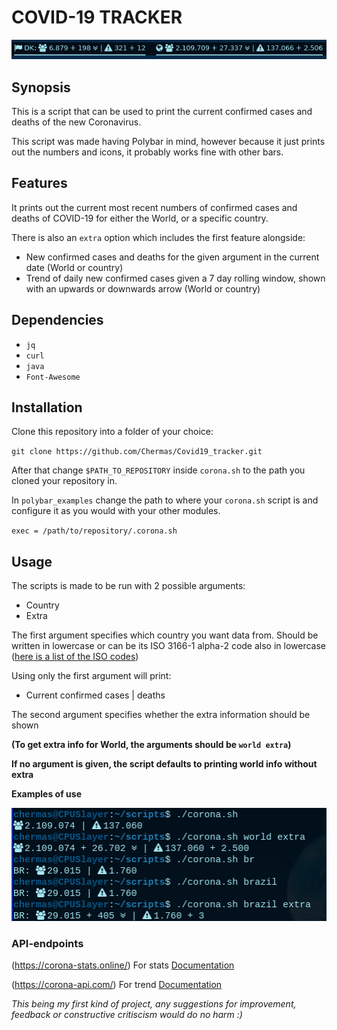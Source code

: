 # COVID-19 TRACKER

![Polybar use](https://github.com/Chermas/Covid19_tracker/blob/master/polycorona.png)

## Synopsis
This is a script that can be used to print the current confirmed cases and deaths of the new Coronavirus.

This script was made having Polybar in mind, however because it just prints out the numbers and icons, it probably works fine with other bars.

## Features
It prints out the current most recent numbers of confirmed cases and deaths of COVID-19 for either the World, or a specific country.

There is also an `extra` option which includes the first feature alongside:
- New confirmed cases and deaths for the given argument in the current date (World or country)
- Trend of daily new confirmed cases given a 7 day rolling window, shown with an upwards or downwards arrow (World or country)

## Dependencies
- `jq`
- `curl`
- `java`
- `Font-Awesome`

## Installation
Clone this repository into a folder of your choice:

`git clone https://github.com/Chermas/Covid19_tracker.git`

After that change `$PATH_TO_REPOSITORY` inside `corona.sh` to the path you cloned your repository in.

In `polybar_examples` change the path to where your `corona.sh` script is and configure it as you would with your other modules.

`exec = /path/to/repository/.corona.sh`

## Usage
The scripts is made to be run with 2 possible arguments:
- Country
- Extra

The first argument specifies which country you want data from. Should be written in lowercase or can be its  ISO 3166-1 alpha-2 code also in lowercase ([here is a list of the ISO codes](https://en.wikipedia.org/wiki/List_of_ISO_3166_country_codes))

Using only the first argument will print:
- Current confirmed cases | deaths


The second argument specifies whether the extra information should be shown

**(To get extra info for World, the arguments should be `world extra`)**

**If no argument is given, the script defaults to printing world info without extra**

**Examples of use**

![Examples of use](https://github.com/Chermas/Covid19_tracker/blob/master/coronatest.png)

### API-endpoints

(https://corona-stats.online/) For stats [Documentation](https://corona-stats.online/help)

(https://corona-api.com/) For trend [Documentation](https://about-corona.net/documentation)

*This being my first kind of project, any suggestions for improvement, feedback or constructive critiscism would do no harm :)*
